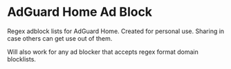 # AdGuard Home Ad Block

Regex adblock lists for AdGuard Home. Created for personal use. Sharing in case others can get use out of them.

Will also work for any ad blocker that accepts regex format domain blocklists.
